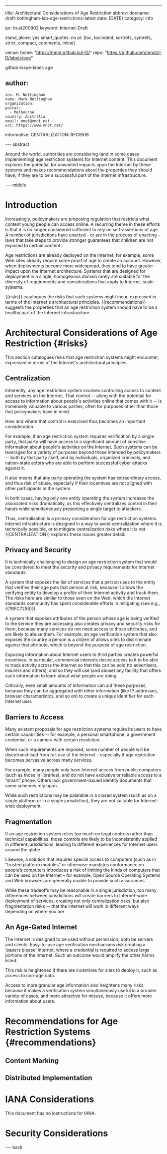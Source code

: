 ---
title: Architectural Considerations of Age Restriction
abbrev:
docname: draft-nottingham-iab-age-restrictions-latest
date: {DATE}
category: info

ipr: trust200902
keyword: Internet-Draft

stand_alone: yes
smart_quotes: no
pi: [toc, tocindent, sortrefs, symrefs, strict, compact, comments, inline]

venue:
  home: "https://mnot.github.io/I-D/"
  repo: "https://github.com/mnot/I-D/labels/age"

github-issue-label: age

author:
 -
    ins: M. Nottingham
    name: Mark Nottingham
    organization:
    postal:
      - Melbourne
    country: Australia
    email: mnot@mnot.net
    uri: https://www.mnot.net/

informative:
  CENTRALIZATION: RFC9518

--- abstract

Around the world, authorities are considering (and in some cases implementing) age restriction
systems for Internet content. This document explores the potential for unwanted impacts upon the
Internet by these systems and makes recommendations about the properties they should have, if they
are to be a successful part of the Internet infrastructure.

--- middle


# Introduction

Increasingly, policymakers are proposing regulation that restricts what content young people can access online. A recurring theme in these efforts is that it is no longer considered sufficient to rely on self-assertions of age. A number of jurisdictions have enacted - or are in the process of enacting – laws that take steps to provide stronger guarantees that children are not exposed to certain content.

Age restrictions are already deployed on the Internet; for example, some Web sites already require some proof of age to create an account. However, when deployments become more widespread, they tend to have greater impact upon the Internet architecture. Systems that are designed for deployment in a single, homogenous domain rarely are suitable for the diversity of requirements and considerations that apply to Internet-scale systems.

{{risks}} catalogues the risks that such systems might incur, expressed in terms of the Internet's
architectural principles. {{recommendations}} suggests the properties that an age restriction
system should have to be a healthy part of the Internet infrastructure.


# Architectural Considerations of Age Restriction {#risks}

This section catalogues risks that age restriction systems might encounter, expressed in terms of the Internet's architectural principles.

## Centralization

Inherently, any age restriction system involves controlling access to content and services on the Internet. That control -- along with the potential for access to information about people's activities online that comes with it -- is immensely valuable to various parties, often for purposes other than those that policymakers have in mind.

How and where that control is exercised thus becomes an important consideration.

For example, if an age restriction system requires verification by a single party, that party will have access to a significant amount of sensitive information about people's activities on the Internet. Such systems can be leveraged for a variety of purposes beyond those intended by policymakers -- both by that party itself, and by individuals, organized criminals, and nation-state actors who are able to perform successful cyber attacks against it.

It also means that any party operating the system has extraordinary access, and thus risk of abuse, especially if their incentives are not aligned with other participants in the system.

In both cases, having only one entity operating the system increases the associated risks dramatically, as this effectively centralizes control in their hands while simultaneously presenting a single target to attackers.

Thus, centralisation is a primary consideration for age restriction systems. Internet infrastructure is designed in a way to avoid centralization where it is technically possible, or to mitigate centralization risks where it is not. {{CENTRALIZATION}} explores these issues greater detail.


## Privacy and Security

It is technically challenging to design an age restriction system that would be considered to meet the security and privacy requirements for Internet standards.

A system that exposes the list of services that a person uses to the entity that verifies their age puts that person at risk, because it allows the verifying entity to develop a profile of their Internet activity and track them. The risks here are similar to those seen on the Web, which the Internet standards community has spent considerable efforts in mitigating (see e.g., {{?RFC7258}}).

A system that exposes attributes of the person whose age is being verified to the service they are accessing also creates privacy and security risks for them, because many services do not need access to those attributes, and are likely to abuse them. For example, an age verification system that also exposes the country a person is a citizen of allows sites to discriminate against that attribute, which is beyond the purpose of age restriction.

Exposing information about Internet users to third parties creates powerful incentives. In particular, commercial interests desire access to it to be able to track activity across the Internet so that this can be sold (to advertisers, insurers and others), and so they will use (and abuse) any facility that offers such information to learn about what people are doing.

Critically, even small amounts of information can aid these purposes, because they can be aggregated with other information (like IP addresses, browser characteristics, and so on) to create a unique identifier for each Internet user.


## Barriers to Access

Many existant proposals for age restriction systems require its users to have certain capabilities -- for example, a personal smartphone, a government credential, or a camera with certain resolution.

When such requirements are imposed, some number of people will be disenfranchised from full use of the Internet – especially if age restriction becomes pervasive across many services.

For example, many people only have Internet access from public computers (such as those in libraries), and do not have exclusive or reliable access to a “smart” phone. Others lack government-issued identity documents that some schemes rely upon.

While such restrictions may be palatable in a closed system (such as on a single platform or in a single jurisdiction), they are not suitable for Internet-wide deployment.


## Fragmentation

If an age restriction system relies too much on legal controls rather than technical capabilities, those controls are likely to be inconsistently applied in different jurisdictions, leading to different experiences for Internet users around the globe.

Likewise, a solution that requires special access to computers (such as in “trusted platform modules” or otherwise mandates conformance on people’s computers introduces a risk of limiting the kinds of computers that can be used on the Internet – for example, Open Source Operating Systems and Web browsers are generally unable to provide such assurances.

While these tradeoffs may be reasonable in a single jurisdiction, too many differences between jurisdictions will create barriers to Internet-wide deployment of services, creating not only centralization risks, but also fragmentation risks -- that the Internet will work in different ways depending on where you are.


## An Age-Gated Internet

The Internet is designed to be used without permission, both be servers and clients. Easy-to-use age verification mechanisms risk creating a ‘papers please’ Internet, where a credential is required to access large portions of the Internet. Such an outcome would amplify the other harms listed.

This risk is heightened if there are incentives for sites to deploy it, such as access to non-age data.

Access to more granular age information also heightens many risks, because it makes a verification system simultaneously useful in a broader variety of cases, and more attractive for misuse, because it offers more information about users.


# Recommendations for Age Restriction Systems {#recommendations}



## Content Marking


## Distributed Implementation




# IANA Considerations

This document has no instructions for IANA.

# Security Considerations


--- back


